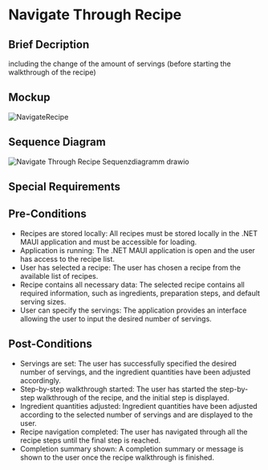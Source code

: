 # Navigate Through Recipe
## Brief Decription
including the change of the amount of servings (before starting the walkthrough of the recipe)

## Mockup
![NavigateRecipe](https://github.com/user-attachments/assets/508fe8b1-67b2-4dd4-9183-84fdd3570596)
## Sequence Diagram
![Navigate Through Recipe Sequenzdiagramm drawio](https://github.com/user-attachments/assets/683c6d26-bc66-48d2-922d-03a593b4aa66)

## Special Requirements

## Pre-Conditions
* Recipes are stored locally: All recipes must be stored locally in the .NET MAUI application and must be accessible for loading.
* Application is running: The .NET MAUI application is open and the user has access to the recipe list.
* User has selected a recipe: The user has chosen a recipe from the available list of recipes.
* Recipe contains all necessary data: The selected recipe contains all required information, such as ingredients, preparation steps, and default serving sizes.
* User can specify the servings: The application provides an interface allowing the user to input the desired number of servings.

## Post-Conditions
* Servings are set: The user has successfully specified the desired number of servings, and the ingredient quantities have been adjusted accordingly.
* Step-by-step walkthrough started: The user has started the step-by-step walkthrough of the recipe, and the initial step is displayed.
* Ingredient quantities adjusted: Ingredient quantities have been adjusted according to the selected number of servings and are displayed to the user.
* Recipe navigation completed: The user has navigated through all the recipe steps until the final step is reached.
* Completion summary shown: A completion summary or message is shown to the user once the recipe walkthrough is finished.
